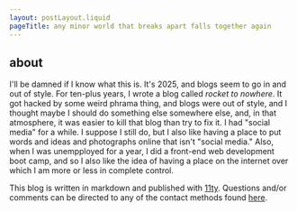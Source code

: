 ```yaml
---
layout: postLayout.liquid
pageTitle: any minor world that breaks apart falls together again
---
```


## about

I'll be damned if I know what this is. It's 2025, and blogs seem to go in and out of style. For ten-plus years, I wrote a blog called _rocket to nowhere_. It got hacked by some weird phrama thing, and blogs were out of style, and I thought maybe I should do something else somewhere else, and, in that atmosphere, it was easier to kill that blog than try to fix it. I had "social media" for a while. I suppose I still do, but I also like having a place to put words and ideas and photographs online that isn't "social media." Also, when I was unempployed for a year, I did a front-end web development boot camp, and so I also like the idea of having a place on the internet over which I am more or less in complete control.

This blog is written in markdown and published with [11ty](http://www.11ty.dev). Questions and/or comments can be directed to any of the contact methods found [here](https://shawnhuelle.com#contact).
